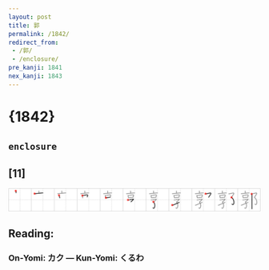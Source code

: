 ```yaml
---
layout: post
title: 郭
permalink: /1842/
redirect_from:
 - /郭/
 - /enclosure/
pre_kanji: 1841
nex_kanji: 1843
---
```


# {1842}

## `enclosure`

## [11]

<div class="stroke"><img src="../images/E983AD.png" /></div>

## Reading:

### On-Yomi: カク &mdash; Kun-Yomi: くるわ
